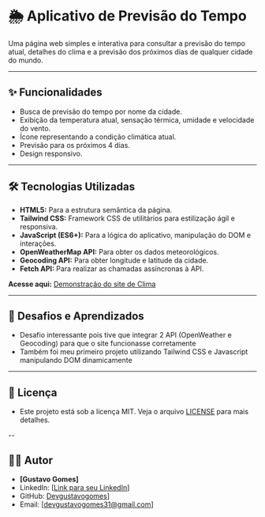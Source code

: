 # 🌦️ Aplicativo de Previsão do Tempo

Uma página web simples e interativa para consultar a previsão do tempo atual, detalhes do clima e a previsão dos próximos dias de qualquer cidade do mundo.


---

## ✨ Funcionalidades

* Busca de previsão do tempo por nome da cidade.
* Exibição da temperatura atual, sensação térmica, umidade e velocidade do vento.
* Ícone representando a condição climática atual.
* Previsão para os próximos 4 dias.
* Design responsivo.

---

## 🛠️ Tecnologias Utilizadas

* **HTML5:** Para a estrutura semântica da página.
* **Tailwind CSS:** Framework CSS de utilitários para estilização ágil e responsiva.
* **JavaScript (ES6+):** Para a lógica do aplicativo, manipulação do DOM e interações.
* **OpenWeatherMap API:** Para obter os dados meteorológicos.
* **Geocoding API:** Para obter longitude e latitude da cidade.
* **Fetch API:** Para realizar as chamadas assíncronas à API.

**Acesse aqui:** [Demonstração do site de Clima](https://devgustavogomes.github.io/Projeto-API-de-clima/)

---

## 📝 Desafios e Aprendizados

* Desafio interessante pois tive que integrar 2 API (OpenWeather e Geocoding) para que o site funcionasse corretamente
* Também foi meu primeiro projeto utilizando Tailwind CSS e Javascript manipulando DOM dinamicamente

---

## 📄 Licença

* Este projeto está sob a licença MIT. Veja o arquivo [LICENSE](LICENSE) para mais detalhes.

--

## 👨‍💻 Autor

* **[Gustavo Gomes]**
* LinkedIn: [[Link para seu LinkedIn](https://www.linkedin.com/in/devgustavogomes/)]
* GitHub: [Devgustavogomes](https://github.com/Devgustavogomes/)]
* Email: [devgustavogomes31@gmail.com]
